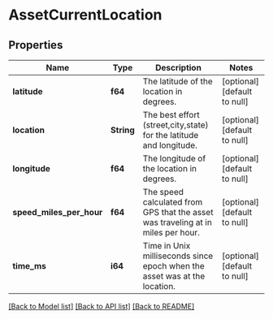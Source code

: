 # AssetCurrentLocation

## Properties
Name | Type | Description | Notes
------------ | ------------- | ------------- | -------------
**latitude** | **f64** | The latitude of the location in degrees. | [optional] [default to null]
**location** | **String** | The best effort (street,city,state) for the latitude and longitude. | [optional] [default to null]
**longitude** | **f64** | The longitude of the location in degrees. | [optional] [default to null]
**speed_miles_per_hour** | **f64** | The speed calculated from GPS that the asset was traveling at in miles per hour. | [optional] [default to null]
**time_ms** | **i64** | Time in Unix milliseconds since epoch when the asset was at the location. | [optional] [default to null]

[[Back to Model list]](../README.md#documentation-for-models) [[Back to API list]](../README.md#documentation-for-api-endpoints) [[Back to README]](../README.md)


